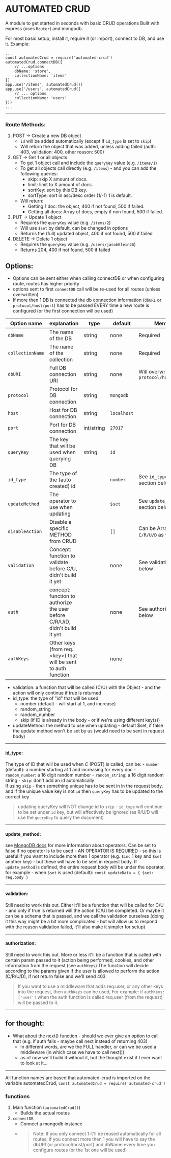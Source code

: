 
# AUTOMATED CRUD
A module to get started in seconds with basic CRUD operations
Built with express (uses `Router`) and mongodb.

For most basic setup, install it, require it (or import), connect to DB, and use it. Example:
```
...
const automatedCrud = require('automated-crud')
automatedCrud.connectDB({
	// ...options
	dbName: 'store',
	collectionName: 'items'
})
app.use('/items', automatedCrud())
app.use('/users', automatedCrud({
	// ... options
	collectionName: 'users'
}))
...
```

---
### Route Methods:
1. POST -> Create a new DB object
	- `id` will be added automatically (except if  `id_type` is set to `skip`)
	- Will return the object that was added, unless adding failed (auth: 403, validation: 400, other reason: 500)
2. GET -> Get 1 or all objects
	- To get 1 object call and include the `queryKey` value (e.g. `/items/1`)
	- To get all objects call directly (e.g. `/items`) - and you can add the following queries:
		- skip: skip X amount of docs.
		- limit: limit to X amount of docs.
		- sortKey: sort by this DB key.
		- sortType: sort in asc/desc order (1/-1) 1 is default.
	- Will return:
		- Getting 1 doc: the object, 400 if not found, 500 if failed.
		- Getting all docs: Array of docs, empty if non found, 500 if failed.
3. PUT -> Update 1 object
	- Requires the `queryKey` value (e.g. `/items/2`)
	- Will use `$set` by default, can be changed in options
	- Returns the (full) updated object, 400 if not found, 500 if failed
4. DELETE -> Delete 1 object
	- Requires the `queryKey` value (e.g. `/users/jacobKlein26`)
	- Returns 204, 400 if not found, 500 if failed

## Options:
- Options can be sent either when calling connectDB or when configuring route, routes has higher priority
- options sent to first `connectDB` call will be re-used for all routes (unless overwritten)
- If more then 1 DB is connected the db connection information (`dbURI` or `protocol/host/port`) has to be passed EVERY time a new route is configured (or the first connection will be used)


| Option name | explanation | type | default | Memo |
|--|--|--|--|--|
| `dbName` | The name of the DB | string | none | Required
| `collectionName` | The name of the collection| string | none | Required
| `dbURI` | Full DB connection URI  | string| none | Will overwrite `protocol/host/port` |
| `protocol` | Protocol for DB connection | string | `mongodb` |  |
| `host` | Host for DB connection | string | `localhost` |  |
| `port` | Port for DB connection | int/string | `27017` |  |
| `queryKey` | The key that will be used when querying DB| string | `id` |  |
| `id_type` | The type of the (auto created) id |  | `number` | See `id_type` section below |
| `updateMethod` | The operator to use when updating |  | `$set` | See `update_method` section below |
| `disableAction` | Disable a specific METHOD from CRUD |  | `[]` | Can be Array with `C/R/U/D` as values  |
| `validation` | Concept: function to validate before C/U, didn't build it yet |  | none | See validation below |
| `auth` | concept: function to authorize the user before C/R/U/D, didn't build it yet | | none | See authorization below |
| `authKeys` | Other keys (from req.\<key>) that will be sent to auth function |  | none | |



- validation: a function that will be called (C/U) with the Object - and the action will only continue if true is returned
- id_type: the type of "id" that will be used 
	- number (default - will start at 1, and increase)
    - random_string
    - random_number
    - skip (if ID is already in the body - or if we're using different key(s))
- updateMethod: the method to use when updating - default $set, if false the update method won't be set by us (would need to be sent in request body)
---
#### id_type:
The type of ID that will be used when *C* (POST) is called,  can be:
    - `number` (default): a number starting at 1 and increasing for every doc
    - `random_number`: a 16 digit random number
    - `random_string`: a 16 digit random string
    - `skip`: don't add an id automatically \
    If using `skip` - then something unique has to be sent in in the request body, and if the unique value key is not `id` then `queryKey` has to be updated to the correct key
   > updating queryKey will NOT change id to `skip` - `id_type` will continue to be set under `id` key, but will effectively be ignored (as R/U/D will use the `queryKey` to query the document)
 ---
#### update_method:
see [MongoDB docs](https://www.mongodb.com/docs/manual/reference/operator/update/) for more information about operators.
Can be set to false if no operator is to be used - AN OPERATOR IS REQUIRED - so this is useful if you want to include more then 1 operator (e.g. `$inc` 1 key and `$set` another key) - but these will have to be sent in request body.
If `update_method` is defined, the entire request body will be under the operator, for example - when `$set` is used (default):
`const updateData = { $set: req.body }`

---
#### validation:
Still need to work this out.
Either it'll be a function that will be called for C/U - and only if true is returned will the action (C/U) be completed.
Or maybe it can be a schema that is passed, and we call the validation ourselves (doing it this way might be a bit more complicated - but will allow us to respond with the reason validation failed,  it'll also make it simpler for setup)

---
#### authorization:
Still need to work this out.
More or less it'll be a function that is called with certain param passed to it (action being performed, cookies, and other information from the request (see `authKeys`)
The function will decide according to the params given if the user is allowed to perform the action (C/R/U/D), if not return false and we'll send 403
> If you want to use a middleware that adds req.user, or any other keys into the request, then `authKeys` can be used, 
> For example: if `authKeys: ['user']` when the auth function is called req.user (from the request) will be passed to it.

---
  
## for thought:
  - What about the next() function - should we ever give an option to call that (e.g. if auth fails - maybe call next instead of returning 403)
    - In different words, are we the FULL handler, or can we be used a middleware (in which case we have to call next())
    - as of now we'll build it without it, but the thought exist if I ever want to look at it...

---
All function names are based that automated-crud is imported on the variable automatedCrud, 
```const automatedCrud = require('automated-crud')```
### functions 
1. Main function (```automatedCrud()```)
    - Builds the actual routes
2. ```connectDB```
    - Connect a mongodb instance
    - > Note: If you only connect 1 it'll be reused automatically for all routes, if you connect more then 1 you will have to say the dbURI (or protocol/host/port) and dbName every time you configure routes (or the 1st one will be used)
